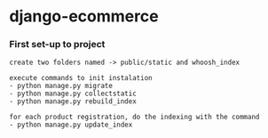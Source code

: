 # django-ecommerce 

### First set-up to project

```
create two folders named -> public/static and whoosh_index
```

```
execute commands to init instalation
- python manage.py migrate
- python manage.py collectstatic
- python manage.py rebuild_index
```

```
for each product registration, do the indexing with the command
- python manage.py update_index
```

